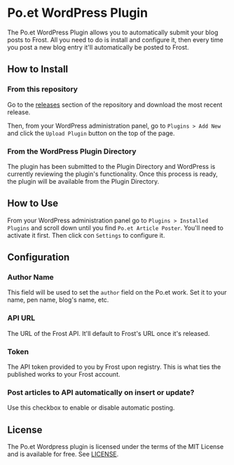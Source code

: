 # Po.et WordPress Plugin
The Po.et WordPress Plugin allows you to automatically submit your blog posts to Frost. All you need to do is install and configure it, then every time you post a new blog entry it'll automatically be posted to Frost.

## How to Install

### From this repository
Go to the [releases](https://github.com/poetapp/wordpress-plugin/releases) section of the repository and download the most recent release.

Then, from your WordPress administration panel, go to `Plugins > Add New` and click the `Upload Plugin` button on the top of the page.

### From the WordPress Plugin Directory
The plugin has been submitted to the Plugin Directory and WordPress is currently reviewing the plugin's functionality. Once this process is ready, the plugin will be available from the Plugin Directory. 

## How to Use
From your WordPress administration panel go to `Plugins > Installed Plugins` and scroll down until you find `Po.et Article Poster`. You'll need to activate it first. Then click con `Settings` to configure it.

## Configuration

### Author Name
This field will be used to set the `author` field on the Po.et work. Set it to your name, pen name, blog's name, etc.

### API URL
The URL of the Frost API. It'll default to Frost's URL once it's released.

### Token
The API token provided to you by Frost upon registry. This is what ties the published works to your Frost account.

### Post articles to API automatically on insert or update?	
Use this checkbox to enable or disable automatic posting.

## License

The Po.et Wordpress plugin is licensed under the terms of the MIT License and is available for free. See [LICENSE](LICENSE).

